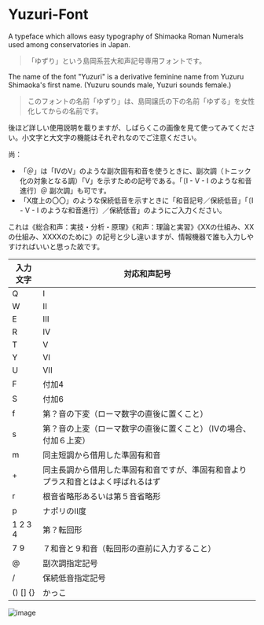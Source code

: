 # Yuzuri-Font

A typeface which allows easy typography of Shimaoka Roman Numerals used among conservatories in Japan.

> 「ゆずり」という島岡系芸大和声記号専用フォントです。

The name of the font "Yuzuri" is a derivative feminine name from Yuzuru Shimaoka's first name. (Yuzuru sounds male, Yuzuri sounds female.)

> このフォントの名前「ゆずり」は、島岡譲氏の下の名前「ゆずる」を女性化してからの名前です。

後ほど詳しい使用説明を載りますが、しばらくこの画像を見て使ってみてください。小文字と大文字の機能はそれぞれなのでご注意ください。

尚：

* 「＠」は「IVのV」のような副次固有和音を使うときに、副次調（トニック化の対象となる調）「V」を示すための記号である。「〔I - V - I のような和音進行〕＠ 副次調」も可です。
* 「X度上の〇〇」のような保続低音を示すときに「和音記号／保続低音」「〔I - V - I のような和音進行〕／保続低音」のようにご入力ください。

これは《総合和声：実技・分析・原理》《和声：理論と実習》《XXの仕組み、XXの仕組み、XXXXのために》の記号と少し違いますが、情報機器で誰も入力しやすければいいと思った故です。

| 入力文字 	| 対応和声記号                                                                       	|
|----------	|------------------------------------------------------------------------------------	|
| Q        	| I                                                                                  	|
| W        	| II                                                                                 	|
| E        	| III                                                                                	|
| R        	| IV                                                                                 	|
| T        	| V                                                                                  	|
| Y        	| VI                                                                                 	|
| U        	| VII                                                                                	|
| F        	| 付加4                                                                              	|
| S        	| 付加6                                                                              	|
| f        	| 第？音の下変（ローマ数字の直後に置くこと）                                         	|
| s        	| 第？音の上変（ローマ数字の直後に置くこと）（IVの場合、付加６上変）                 	|
| m        	| 同主短調から借用した準固有和音                                                     	|
| +        	| 同主長調から借用した準固有和音ですが、準固有和音よりプラス和音とはよく呼ばれるはず 	|
| r        	| 根音省略形あるいは第５音省略形                                                     	|
| p        	| ナポリのII度                                                                       	|
| 1 2 3 4  	| 第？転回形                                                                         	|
| 7 9      	| ７和音と９和音（転回形の直前に入力すること）                                       	|
| @        	| 副次調指定記号                                                                     	|
| /        	| 保続低音指定記号                                                                   	|
| () [] {} 	| かっこ                                                                             	|

![image](https://user-images.githubusercontent.com/3164826/123084770-1cc5d280-d454-11eb-8e2a-df031f5fd5b0.png)
